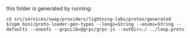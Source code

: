 this folder is generated by running:

```
cd src/services/swap/providers/lightning-labs/protos/generated
$(npm bin)/proto-loader-gen-types --longs=String --enums=String --defaults --oneofs --grpcLib=@grpc/grpc-js --outDir=./ ../loop.proto
```